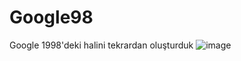 # Google98
Google 1998'deki halini tekrardan oluşturduk 
![image](https://user-images.githubusercontent.com/101869750/180639140-6754ab6b-ab6a-4f22-9c5a-36624689157a.png)

